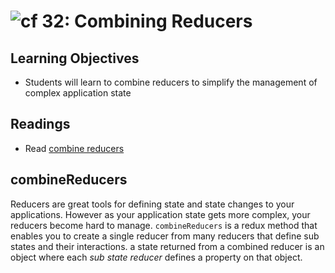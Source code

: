![cf](http://i.imgur.com/7v5ASc8.png) 32: Combining Reducers
===

## Learning Objectives
* Students will learn to combine reducers to simplify the management of complex application state

## Readings
* Read [combine reducers](http://redux.js.org/docs/api/combineReducers.html)

## combineReducers
Reducers are great tools for defining state  and state changes to your applications. However as your application state gets more complex, your reducers become hard to manage. `combineReducers` is a redux method that enables you to create a single reducer from many reducers that define sub states and their interactions. a state returned from a combined reducer is an object where each _sub state reducer_ defines a property on that object.
